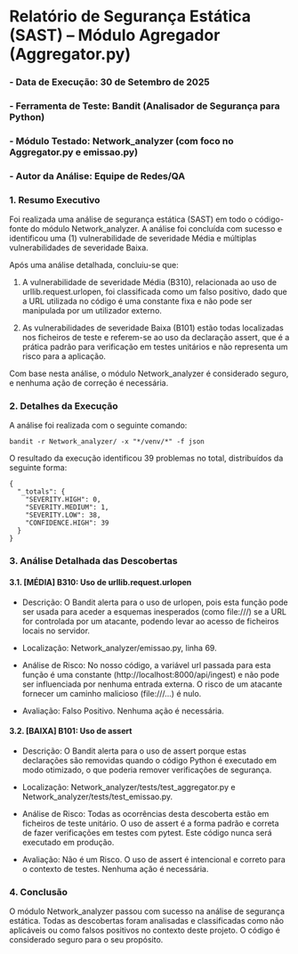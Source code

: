# Relatório de Segurança Estática (SAST) – Módulo Agregador (Aggregator.py)
### - Data de Execução: 30 de Setembro de 2025

### - Ferramenta de Teste: Bandit (Analisador de Segurança para Python)

### - Módulo Testado: Network_analyzer (com foco no Aggregator.py e emissao.py)

### - Autor da Análise: Equipe de Redes/QA

### 1. Resumo Executivo
Foi realizada uma análise de segurança estática (SAST) em todo o código-fonte do módulo Network_analyzer. A análise foi concluída com sucesso e identificou uma (1) vulnerabilidade de severidade Média e múltiplas vulnerabilidades de severidade Baixa.

Após uma análise detalhada, concluiu-se que:

1. A vulnerabilidade de severidade Média (B310), relacionada ao uso de urllib.request.urlopen, foi classificada como um falso positivo, dado que a URL utilizada no código é uma constante fixa e não pode ser manipulada por um utilizador externo.

2. As vulnerabilidades de severidade Baixa (B101) estão todas localizadas nos ficheiros de teste e referem-se ao uso da declaração assert, que é a prática padrão para verificação em testes unitários e não representa um risco para a aplicação.

Com base nesta análise, o módulo Network_analyzer é considerado seguro, e nenhuma ação de correção é necessária.

### 2. Detalhes da Execução
A análise foi realizada com o seguinte comando:
```
bandit -r Network_analyzer/ -x "*/venv/*" -f json
```
O resultado da execução identificou 39 problemas no total, distribuídos da seguinte forma:
```
{
  "_totals": {
    "SEVERITY.HIGH": 0,
    "SEVERITY.MEDIUM": 1,
    "SEVERITY.LOW": 38,
    "CONFIDENCE.HIGH": 39
  }
}
```
### 3. Análise Detalhada das Descobertas
#### 3.1. [MÉDIA] B310: Uso de urllib.request.urlopen
- Descrição: O Bandit alerta para o uso de urlopen, pois esta função pode ser usada para aceder a esquemas inesperados (como file:///) se a URL for controlada por um atacante, podendo levar ao acesso de ficheiros locais no servidor.

- Localização: Network_analyzer/emissao.py, linha 69.

- Análise de Risco: No nosso código, a variável url passada para esta função é uma constante (http://localhost:8000/api/ingest) e não pode ser influenciada por nenhuma entrada externa. O risco de um atacante fornecer um caminho malicioso (file:///...) é nulo.

- Avaliação: Falso Positivo. Nenhuma ação é necessária.

#### 3.2. [BAIXA] B101: Uso de assert
- Descrição: O Bandit alerta para o uso de assert porque estas declarações são removidas quando o código Python é executado em modo otimizado, o que poderia remover verificações de segurança.

- Localização: Network_analyzer/tests/test_aggregator.py e Network_analyzer/tests/test_emissao.py.

- Análise de Risco: Todas as ocorrências desta descoberta estão em ficheiros de teste unitário. O uso de assert é a forma padrão e correta de fazer verificações em testes com pytest. Este código nunca será executado em produção.

- Avaliação: Não é um Risco. O uso de assert é intencional e correto para o contexto de testes. Nenhuma ação é necessária.

### 4. Conclusão
O módulo Network_analyzer passou com sucesso na análise de segurança estática. Todas as descobertas foram analisadas e classificadas como não aplicáveis ou como falsos positivos no contexto deste projeto. O código é considerado seguro para o seu propósito.